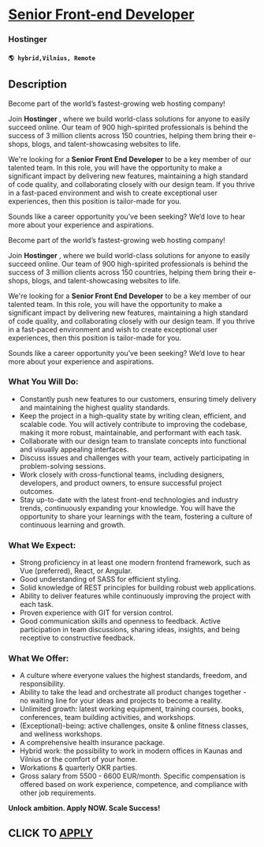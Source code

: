 # [Senior Front-end Developer](https://www.remotewlb.com/apply/senior-front-end-developer-132490)  
### Hostinger  
#### `🌎 hybrid,Vilnius, Remote`  

## Description

Become part of the world’s fastest-growing web hosting company!

  

Join **Hostinger** , where we build world-class solutions for anyone to easily succeed online. Our team of 900 high-spirited professionals is behind the success of 3 million clients across 150 countries, helping them bring their e-shops, blogs, and talent-showcasing websites to life.

  

We're looking for a **Senior Front End Developer** to be a key member of our talented team. In this role, you will have the opportunity to make a significant impact by delivering new features, maintaining a high standard of code quality, and collaborating closely with our design team. If you thrive in a fast-paced environment and wish to create exceptional user experiences, then this position is tailor-made for you.

  

Sounds like a career opportunity you’ve been seeking? We’d love to hear more about your experience and aspirations.

  

Become part of the world’s fastest-growing web hosting company!

  

Join **Hostinger** , where we build world-class solutions for anyone to easily succeed online. Our team of 900 high-spirited professionals is behind the success of 3 million clients across 150 countries, helping them bring their e-shops, blogs, and talent-showcasing websites to life.

  

We're looking for a **Senior Front End Developer** to be a key member of our talented team. In this role, you will have the opportunity to make a significant impact by delivering new features, maintaining a high standard of code quality, and collaborating closely with our design team. If you thrive in a fast-paced environment and wish to create exceptional user experiences, then this position is tailor-made for you.

  

Sounds like a career opportunity you’ve been seeking? We’d love to hear more about your experience and aspirations.

  

### What You Will Do:

* Constantly push new features to our customers, ensuring timely delivery and maintaining the highest quality standards. 
* Keep the project in a high-quality state by writing clean, efficient, and scalable code. You will actively contribute to improving the codebase, making it more robust, maintainable, and performant with each task.
* Collaborate with our design team to translate concepts into functional and visually appealing interfaces.
* Discuss issues and challenges with your team, actively participating in problem-solving sessions.
* Work closely with cross-functional teams, including designers, developers, and product owners, to ensure successful project outcomes.
* Stay up-to-date with the latest front-end technologies and industry trends, continuously expanding your knowledge. You will have the opportunity to share your learnings with the team, fostering a culture of continuous learning and growth.

  

### What We Expect:

* Strong proficiency in at least one modern frontend framework, such as Vue (preferred), React, or Angular.
* Good understanding of SASS for efficient styling.
* Solid knowledge of REST principles for building robust web applications.
* Ability to deliver features while continuously improving the project with each task.
* Proven experience with GIT for version control.
* Good communication skills and openness to feedback. Active participation in team discussions, sharing ideas, insights, and being receptive to constructive feedback.

  

### What We Offer:

* A culture where everyone values the highest standards, freedom, and responsibility.
* Ability to take the lead and orchestrate all product changes together - no waiting line for your ideas and projects to become a reality.
* Unlimited growth: latest working equipment, training courses, books, conferences, team building activities, and workshops.
* (Exceptional)-being: active challenges, onsite & online fitness classes, and wellness workshops.
* ​​A comprehensive health insurance package.
* Hybrid work: the possibility to work in modern offices in Kaunas and Vilnius or the comfort of your home.
* Workations & quarterly OKR parties.
* Gross salary from 5500 - 6600 EUR/month. Specific compensation is offered based on work experience, competence, and compliance with other job requirements.

  

 **Unlock ambition. Apply NOW. Scale Success!**

  
## CLICK TO [APPLY](https://www.remotewlb.com/apply/senior-front-end-developer-132490)

